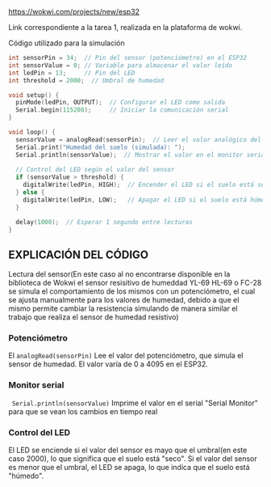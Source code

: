 https://wokwi.com/projects/new/esp32

Link correspondiente a la tarea 1, realizada en la plataforma de wokwi.

Código utilizado para la simulación
```cpp
int sensorPin = 34;  // Pin del sensor (potenciómetro) en el ESP32
int sensorValue = 0; // Variable para almacenar el valor leído
int ledPin = 13;     // Pin del LED
int threshold = 2000;  // Umbral de humedad

void setup() {
  pinMode(ledPin, OUTPUT);  // Configurar el LED como salida
  Serial.begin(115200);     // Iniciar la comunicación serial
}

void loop() {
  sensorValue = analogRead(sensorPin);  // Leer el valor analógico del sensor
  Serial.print("Humedad del suelo (simulada): ");
  Serial.println(sensorValue);  // Mostrar el valor en el monitor serial
  
  // Control del LED según el valor del sensor
  if (sensorValue > threshold) {
    digitalWrite(ledPin, HIGH);  // Encender el LED si el suelo está seco
  } else {
    digitalWrite(ledPin, LOW);   // Apagar el LED si el suelo está húmedo
  }

  delay(1000);  // Esperar 1 segundo entre lecturas
}
```

## EXPLICACIÓN DEL CÓDIGO
Lectura del sensor(En este caso al no encontrarse disponible en la biblioteca de Wokwi el sensor resisitivo de humeddad YL-69 HL-69 o FC-28 se simula el comportamiento de los mismos con un potenciómetro, el cual se ajusta manualmente para los valores de humedad, debido a que el mismo permite cambiar la resistencia simulando de manera similar el trabajo que realiza el sensor de humedad resistivo)

### Potenciómetro

El ``` analogRead(sensorPin) ``` Lee el valor del potenciómetro, que simula el sensor de humedad. El valor varía de 0 a 4095 en el ESP32.
### Monitor serial

``` Serial.println(sensorValue)``` Imprime el valor en el serial "Serial Monitor" para que se vean los cambios en tiempo real

### Control del LED

El LED se enciende si el valor del sensor es mayo que el umbral(en este caso 2000), lo que significa que el suelo está "seco".
Si el valor del sensor es menor que el umbral,  el LED se apaga, lo que indica que el suelo está "húmedo".





